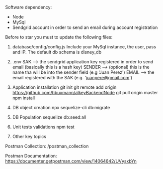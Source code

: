 Software dependency:
- Node
- MySql
- Sendgrid account in order to send an email during account registration 


Before to star you must to update the following files:

1. database/config/config.js
Include your MySql instance, the user, pass and IP. The default db schema is disney_db

2. .env 
SAK --> the sendgrid application key registered in order to send email (basically this is a hash key)
SENDER --> (optional) this is the name tha will be into the sender field (e.g 'Juan Perez')
EMAIL --> the email registered with the SAK (e.g. 'juanpere@gmail.com')


3. Application installation
git init
git remote add origin https://github.com/hbuxmann/alkeyBackendNode
git pull origin master
npm install

4. DB object creation
npx sequelize-cli db:migrate

5. DB Population
sequelize db:seed:all

6. Unit tests validations
npm test

7. Other key topics

Postman Collection: /postman_collection

Postman Documentation: https://documenter.getpostman.com/view/14064642/UVysxbYn